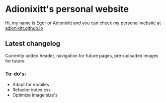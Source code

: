 # Adionixitt's personal website
Hi, my name is Egor or Adionixitt and you can check my personal website at [adionixitt.github.io](https://adionixitt.github.io)

## Latest changelog
Currently added header, navigation for future pages, pre-uploaded images for future.

### To-do's:
* Adapt for mobiles
* Refactor index.css
* Optimize image size's
